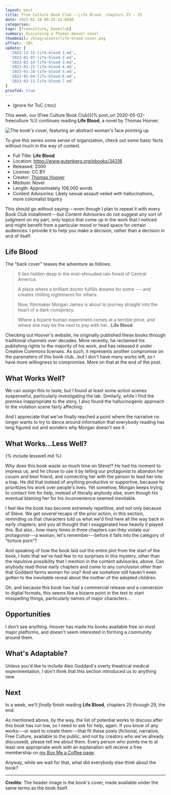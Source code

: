```yaml
---
layout: post
title: Free Culture Book Club — Life Blood, chapters 23 – 25
date: 2023-02-18 06:25:12-0500
categories:
tags: [freeculture, bookclub]
summary: Discussing a Thomas Hoover novel
thumbnail: /blog/assets/life-blood-cover.png
offset: -20%
update: [
  '2022-12-31-life-blood-1.md',
  '2023-01-07-life-blood-2.md',
  '2023-01-14-life-blood-3.md',
  '2023-01-21-life-blood-4.md',
  '2023-01-28-life-blood-5.md',
  '2023-02-04-life-blood-6.md',
  '2023-02-11-life-blood-7.md'
]
proofed: true
---
```


* Ignore for ToC
{:toc}

This week, our [Free Culture Book Club]({% post_url 2020-05-02-freeculture %}) continues reading **Life Blood**, a novel by Thomas Hoover.

![The book's cover, featuring an abstract woman's face pointing up](/blog/assets/life-blood-cover.png "Out of the...something or other.")

To give this series some sense of organization, check out some basic facts without much in the way of context.

 * Full Title:  **Life Blood**
 * Location:  <https://www.gutenberg.org/ebooks/34318>
 * Released:  2000
 * License:  CC BY
 * Creator:  [Thomas Hoover](https://www.thomashoover.info/index.htm)
 * Medium:  Novel
 * Length:  Approximately 106,000 words
 * Content Advisories:  Likely sexual assault veiled with hallucinations, more colonialist bigotry

This should go without saying---even though I plan to repeat it with every Book Club installment---but *Content Advisories* do not suggest any sort of judgment on my part, only topics that come up in the work that I noticed and might benefit from a particular mood or head space for certain audiences.  I provide it to help you make a decision, rather than a decision in and of itself.

## Life Blood

The "back cover" teases the adventure as follows.

 > It lies hidden deep in the mist-shrouded rain forest of Central America.
 >
 > A place where a brilliant doctor fulfills dreams for some --- and creates chilling nightmares for others.
 >
 > Now, filmmaker Morgan James is about to journey straight into the heart of a dark conspiracy.
 >
 > Where a bizarre human experiment comes at a terrible price, and where she may be the next to pay with her...**Life Blood**.

Checking out Hoover's website, he originally published these books through traditional channels over decades.  More recently, he reclaimed his publishing rights to the majority of his work, and has released it under Creative Commons licenses.  As such, it represents another compromise on the parameters of this book club...but I don't have many works left, so I have more willingness to compromise.  More on that at the end of the post.

## What Works Well?

We can assign this to taste, but I found at least some action scenes suspenseful, particularly investigating the lab.  Similarly, while I find the *premise* inappropriate to the story, I also found the hallucinogenic approach to the violation scene fairly affecting.

And I appreciate that we've finally reached a point where the narrative no longer wants to try to dance around information that everybody reading has long figured out and wonders why Morgan doesn't see it.

## What Works...Less Well?

{% include lesswell.md %}

Why does this book waste so much time on Steve!?  He had his moment to impress us, and he chose to use it by telling our protagonist to abandon her cousin and best friend, and connecting her with the person to lead her into a trap.  He did that instead of anything productive or supportive, because he prioritizes his work over people's lives.  Yet somehow, Morgan keeps trying to contact him for help, instead of literally anybody else, even though his eventual blaming her for his inconvenience seemed inevitable.

I feel like the book has become extremely repetitive, and not only because of Steve.  We get *several* recaps of the prior action, in this section, reminding us that characters told us what we'd find here all the way back in early chapters; and you all thought that I exaggerated how heavily it played this.  But also...how many times in three chapters can they violate our protagonist---a woman, let's remember---before it falls into the category of "torture porn"?

And speaking of how the book laid out the entire plot from the start of the book, I *hate* that we've had few to no surprises in this mystery, other than the repulsive possibility that I mention in the content advisories, above.  Can anybody read those early chapters and come to any conclusion *other* than that Goddard farms women for ova?  And we somehow still haven't even gotten to the inevitable reveal about the mother of the adopted children.

Oh, and because this book has had a commercial release *and* a conversion to digital formats, this seems like a bizarre point in the text to start misspelling things, particularly names of major characters...

## Opportunities

I don't see anything.  Hoover has made his books available free on most major platforms, and doesn't seem interested in forming a community around them.

## What's Adaptable?

Unless you'd like to include Alex Goddard's overly theatrical medical experimentation, I don't think that this section introduced us to anything new.

## Next

In a week, we'll *finally* finish reading **Life Blood**, chapters 25 through 29, the end.

As mentioned above, by the way, the list of potential works to discuss after this book has run low, so I need to ask for help, again.  If you know of any works---or want to create them---that fit these posts (fictional, narrative, Free Culture, available to the public, and not by creators who we've already discussed), please tell me about them.  Every person who points me to at least one appropriate work with an explanation will receive a free membership on [my Buy Me a Coffee page](https://buymeacoffee.com/jcolag).

Anyway, while we wait for that, what did everybody else think about the book?

* * *

**Credits**:  The header image is the book's cover, made available under the same terms as the book itself.
